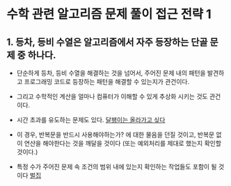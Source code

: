 # 수학 관련 알고리즘 문제 풀이 접근 전략 1

## 1. 등차, 등비 수열은 알고리즘에서 자주 등장하는 단골 문제 중 하나다.

- 단순하게 등차, 등비 수열을 해결하는 것을 넘어서, 주어진 문제 내의 패턴을 발견하고 프로그래밍 코드로 등장하는 패턴을 해결할 수 있는지가 관건이다.

- 그리고 수학적인 계산을 얼마나 컴퓨터가 이해할 수 있게 추상화 시키는 것도 관건이다.

- 시간 초과를 유도하는 문제도 있다. [달팽이는 올라가고 싶다](https://www.acmicpc.net/problem/2869)

- 이 경우, 반복문을 반드시 사용해야하는가? 에 대한 물음을 던질 것이고, 반복문 없이 연산을 해야한다는 것을 깨달을 것이다 (또는 예외처리를 제대로 했는지 확인할 것이다.)

- 특정 수가 주어진 문제 속 조건의 범위 내에 있는지 확인하는 작업들도 포함이 될 것이다 [벌집](https://www.acmicpc.net/problem/2292)
